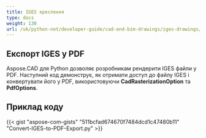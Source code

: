 ```yaml
---
title: IGES креслення
type: docs
weight: 130
url: /uk/python-net/developer-guide/cad-and-bim-drawings/iges-drawings/
---
```


## **Експорт IGES у PDF**

Aspose.CAD для Python дозволяє розробникам рендерити IGES файли у PDF. Наступний код демонструє, як отримати доступ до файлу IGES і конвертувати його у PDF, використовуючи **CadRasterizationOption** та **PdfOptions**.

## Приклад коду

{{< gist "aspose-com-gists" "511bcfad674670f7484dcd1c47480b11" "Convert-IGES-to-PDF-Export.py" >}}
